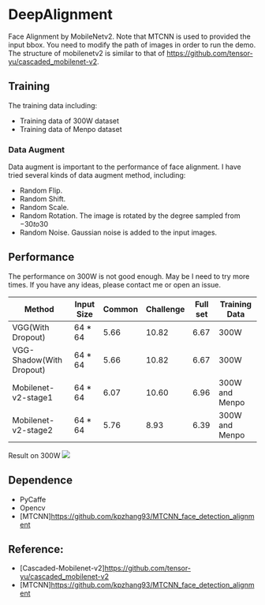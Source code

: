 # DeepAlignment
Face Alignment by MobileNetv2. Note that MTCNN is used to provided the input bbox. You need to modify the path of images in order to run the demo. 
The structure of mobilenetv2 is similar to that of https://github.com/tensor-yu/cascaded_mobilenet-v2.

## Training
The training data including:
- Training data of 300W dataset
- Training data of Menpo dataset
### Data Augment
Data augment is important to the performance of face alignment. I have tried several kinds of data augment method, including:
- Random Flip.
- Random Shift.
- Random Scale.
- Random Rotation. The image is rotated by the degree sampled from $-30 to 30$
- Random Noise. Gaussian noise is added to the input images.

## Performance
The performance on 300W is not good enough. May be I need to try more times. If you have any ideas, please contact me or open an issue.

|Method|Input Size|Common|Challenge|Full set|Training Data|
|------|------|------|------|------|------|
|VGG(With Dropout)|64 * 64|5.66|10.82|6.67|300W|
|VGG-Shadow(With Dropout)|64 * 64|5.66|10.82|6.67|300W|
|Mobilenet-v2-stage1|64 * 64|6.07|10.60|6.96|300W and Menpo|
|Mobilenet-v2-stage2|64 * 64|5.76|8.93|6.39|300W and Menpo|

Result on 300W
![](https://github.com/goodluckcwl/DeepAlignment/raw/master/sample.png)

## Dependence
- PyCaffe
- Opencv
- [MTCNN]https://github.com/kpzhang93/MTCNN_face_detection_alignment




## Reference:
- [Cascaded-Mobilenet-v2]https://github.com/tensor-yu/cascaded_mobilenet-v2
- [MTCNN]https://github.com/kpzhang93/MTCNN_face_detection_alignment
